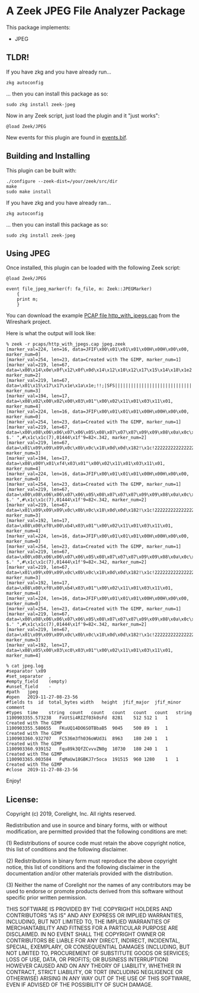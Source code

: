 
# A Zeek JPEG File Analyzer Package

This package implements:

- JPEG

## TLDR!

If you have zkg and you have already run...

```
zkg autoconfig
```

... then you can install this package as so:

```
sudo zkg install zeek-jpeg
```

Now in any Zeek script, just load the plugin and it "just works":

```
@load Zeek/JPEG
```

New events for this plugin are found in [events.bif](src/events.bif).

## Building and Installing

This plugin can be built with:

```
./configure --zeek-dist=/your/zeek/src/dir
make
sudo make install
```

If you have zkg and you have already ran...

```
zkg autoconfig
```

... then you can install this package as so:

```
sudo zkg install zeek-jpeg
```

## Using JPEG

Once installed, this plugin can be loaded with the following Zeek script:

```
@load Zeek/JPEG

event file_jpeg_marker(f: fa_file, m: Zeek::JPEGMarker)
    {
    print m;
    }
```

You can download the example [PCAP file http_with_jpegs.cap](https://wiki.wireshark.org/SampleCaptures?action=AttachFile&do=get&target=http_with_jpegs.cap.gz) from the Wireshark project.

Here is what the output will look like:

```
% zeek -r pcaps/http_with_jpegs.cap jpeg.zeek 
[marker_val=224, len=16, data=JFIF\x00\x01\x01\x01\x00H\x00H\x00\x00, marker_num=0]
[marker_val=254, len=23, data=Created with The GIMP, marker_num=1]
[marker_val=219, len=67, data=\x00\x14\x0e\x0f\x12\x0f\x0d\x14\x12\x10\x12\x17\x15\x14\x18\x1e2!\x1e\x1c\x1c\x1e=,.$2I@LKG@FEPZsbPUmVEFd\x88emw{\x81\x82\x81N`\x8d\x97\x8c}\x96s~\x81|, marker_num=2]
[marker_val=219, len=67, data=\x01\x15\x17\x17\x1e\x1a\x1e;!!;|SFS||||||||||||||||||||||||||||||||||||||||||||||||||, marker_num=3]
[marker_val=194, len=17, data=\x08\x02\x00\x02\x00\x03\x01"\x00\x02\x11\x01\x03\x11\x01, marker_num=4]
[marker_val=224, len=16, data=JFIF\x00\x01\x01\x01\x00H\x00H\x00\x00, marker_num=0]
[marker_val=254, len=23, data=Created with The GIMP, marker_num=1]
[marker_val=219, len=67, data=\x00\x08\x06\x06\x07\x06\x05\x08\x07\x07\x07\x09\x09\x08\x0a\x0c\x14\x0d\x0c\x0b\x0b\x0c\x19\x12\x13\x0f\x14\x1d\x1a\x1f\x1e\x1d\x1a\x1c\x1c $.' ",#\x1c\x1c(7),01444\x1f'9=82<.342, marker_num=2]
[marker_val=219, len=67, data=\x01\x09\x09\x09\x0c\x0b\x0c\x18\x0d\x0d\x182!\x1c!22222222222222222222222222222222222222222222222222, marker_num=3]
[marker_val=194, len=17, data=\x08\x00Y\x01\xf4\x03\x01"\x00\x02\x11\x01\x03\x11\x01, marker_num=4]
[marker_val=224, len=16, data=JFIF\x00\x01\x01\x01\x00H\x00H\x00\x00, marker_num=0]
[marker_val=254, len=23, data=Created with The GIMP, marker_num=1]
[marker_val=219, len=67, data=\x00\x08\x06\x06\x07\x06\x05\x08\x07\x07\x07\x09\x09\x08\x0a\x0c\x14\x0d\x0c\x0b\x0b\x0c\x19\x12\x13\x0f\x14\x1d\x1a\x1f\x1e\x1d\x1a\x1c\x1c $.' ",#\x1c\x1c(7),01444\x1f'9=82<.342, marker_num=2]
[marker_val=219, len=67, data=\x01\x09\x09\x09\x0c\x0b\x0c\x18\x0d\x0d\x182!\x1c!22222222222222222222222222222222222222222222222222, marker_num=3]
[marker_val=192, len=17, data=\x08\x00\xf0\x00\xb4\x03\x01"\x00\x02\x11\x01\x03\x11\x01, marker_num=4]
[marker_val=224, len=16, data=JFIF\x00\x01\x01\x01\x00H\x00H\x00\x00, marker_num=0]
[marker_val=254, len=23, data=Created with The GIMP, marker_num=1]
[marker_val=219, len=67, data=\x00\x08\x06\x06\x07\x06\x05\x08\x07\x07\x07\x09\x09\x08\x0a\x0c\x14\x0d\x0c\x0b\x0b\x0c\x19\x12\x13\x0f\x14\x1d\x1a\x1f\x1e\x1d\x1a\x1c\x1c $.' ",#\x1c\x1c(7),01444\x1f'9=82<.342, marker_num=2]
[marker_val=219, len=67, data=\x01\x09\x09\x09\x0c\x0b\x0c\x18\x0d\x0d\x182!\x1c!22222222222222222222222222222222222222222222222222, marker_num=3]
[marker_val=192, len=17, data=\x08\x00\xf0\x00\xb4\x03\x01"\x00\x02\x11\x01\x03\x11\x01, marker_num=4]
[marker_val=224, len=16, data=JFIF\x00\x01\x01\x01\x00H\x00H\x00\x00, marker_num=0]
[marker_val=254, len=23, data=Created with The GIMP, marker_num=1]
[marker_val=219, len=67, data=\x00\x08\x06\x06\x07\x06\x05\x08\x07\x07\x07\x09\x09\x08\x0a\x0c\x14\x0d\x0c\x0b\x0b\x0c\x19\x12\x13\x0f\x14\x1d\x1a\x1f\x1e\x1d\x1a\x1c\x1c $.' ",#\x1c\x1c(7),01444\x1f'9=82<.342, marker_num=2]
[marker_val=219, len=67, data=\x01\x09\x09\x09\x0c\x0b\x0c\x18\x0d\x0d\x182!\x1c!22222222222222222222222222222222222222222222222222, marker_num=3]
[marker_val=192, len=17, data=\x08\x05\x00\x03\xc0\x03\x01"\x00\x02\x11\x01\x03\x11\x01, marker_num=4]

% cat jpeg.log
#separator \x09
#set_separator	,
#empty_field	(empty)
#unset_field	-
#path	jpeg
#open	2019-11-27-08-23-56
#fields	ts	id	total_bytes	width	height	jfif_major	jfif_minor	comment
#types	time	string	count	count	count	count	count	string
1100903355.573238	FxUtSi4RIZf03k0sFd	8281	512	512	1	1	Created with The GIMP
1100903355.580655	FKuUQ14DO6SOTBbaB5	9045	500	89	1	1	Created with The GIMP
1100903360.932707	FC536m3fh036oWUd3i	8963	180	240	1	1	Created with The GIMP
1100903360.939152	Fqu89k3QfZCvvvZN0g	10730	180	240	1	1	Created with The GIMP
1100903365.003584	FqMaUw18GBKJ7r5oca	191515	960	1280	1	1	Created with The GIMP
#close	2019-11-27-08-23-56
```

Enjoy!

## License:

Copyright (c) 2019, Corelight, Inc. All rights reserved.

Redistribution and use in source and binary forms, with or without
modification, are permitted provided that the following conditions are
met:

(1) Redistributions of source code must retain the above copyright
    notice, this list of conditions and the following disclaimer.

(2) Redistributions in binary form must reproduce the above copyright
    notice, this list of conditions and the following disclaimer in
    the documentation and/or other materials provided with the
    distribution.

(3) Neither the name of Corelight nor the names of any contributors
    may be used to endorse or promote products derived from this
    software without specific prior written permission.

THIS SOFTWARE IS PROVIDED BY THE COPYRIGHT HOLDERS AND CONTRIBUTORS
"AS IS" AND ANY EXPRESS OR IMPLIED WARRANTIES, INCLUDING, BUT NOT
LIMITED TO, THE IMPLIED WARRANTIES OF MERCHANTABILITY AND FITNESS FOR
A PARTICULAR PURPOSE ARE DISCLAIMED. IN NO EVENT SHALL THE COPYRIGHT
OWNER OR CONTRIBUTORS BE LIABLE FOR ANY DIRECT, INDIRECT, INCIDENTAL,
SPECIAL, EXEMPLARY, OR CONSEQUENTIAL DAMAGES (INCLUDING, BUT NOT
LIMITED TO, PROCUREMENT OF SUBSTITUTE GOODS OR SERVICES; LOSS OF USE,
DATA, OR PROFITS; OR BUSINESS INTERRUPTION) HOWEVER CAUSED AND ON ANY
THEORY OF LIABILITY, WHETHER IN CONTRACT, STRICT LIABILITY, OR TORT
(INCLUDING NEGLIGENCE OR OTHERWISE) ARISING IN ANY WAY OUT OF THE USE
OF THIS SOFTWARE, EVEN IF ADVISED OF THE POSSIBILITY OF SUCH DAMAGE.
